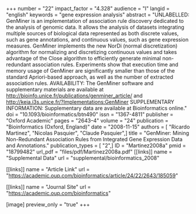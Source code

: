 +++
number = "22"
impact_factor = "4.328"
audience = "I"
langid = "english"
keywords = "gene expression analysis"
abstract = "UNLABELLED: GenMiner is an implementation of association rule discovery dedicated to the analysis of genomic data. It allows the analysis of datasets integrating multiple sources of biological data represented as both discrete values, such as gene annotations, and continuous values, such as gene expression measures. GenMiner implements the new NorDi (normal discretization) algorithm for normalizing and discretizing continuous values and takes advantage of the Close algorithm to efficiently generate minimal non-redundant association rules. Experiments show that execution time and memory usage of GenMiner are significantly smaller than those of the standard Apriori-based approach, as well as the number of extracted association rules. AVAILABILITY: The GenMiner software and supplementary materials are available at http://bioinfo.unice.fr/publications/genminer_article/ and http://keia.i3s.unice.fr/?Implementations:GenMiner SUPPLEMENTARY INFORMATION: Supplementary data are available at Bioinformatics online."
doi = "10.1093/bioinformatics/btn490"
issn = "1367-4811"
publisher = "Oxford Academic"
pages = "2643–4"
volume = "24"
publication = "Bioinformatics (Oxford, England)"
date = "2008-11-15"
authors = [ "Ricardo Martinez", "Nicolas Pasquier", "Claude Pasquier",]
title = "GenMiner: Mining Non-Redundant Association Rules from Integrated Gene Expression Data and Annotations."
publication_types = [ "2",]
ID = "Martinez2008a"
pmid = "18799482"
url_pdf = "files/pdf/Martinez2008a.pdf"
[[links]]
name = "Supplemental Data"
url = "supplemental/bioinformatics_2008"

[[links]]
name = "Article Link"
url = "https://academic.oup.com/bioinformatics/article/24/22/2643/185059"

[[links]]
name = "Journal Site"
url = "https://academic.oup.com/bioinformatics"

[image]
preview_only = "true"
+++
